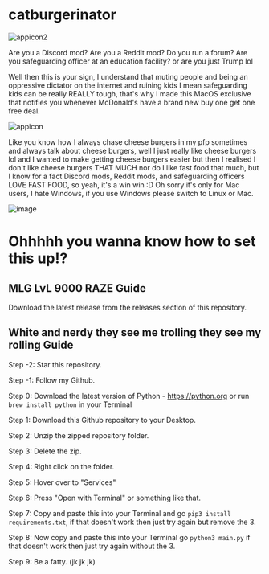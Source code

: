 # catburgerinator

![appicon2](https://github.com/user-attachments/assets/0bfce6bf-89b6-49bf-8767-391ddf64aadb)

Are you a Discord mod? Are you a Reddit mod? Do you run a forum? Are you safeguarding officer at an education facility? 
or are you just Trump lol

Well then this is your sign,
I understand that muting people and being an oppressive dictator on the internet and ruining kids I mean safeguarding kids can be really REALLY tough, that's why I made this MacOS exclusive that notifies you whenever McDonald's have a brand new buy one get one free deal.

![appicon](https://github.com/user-attachments/assets/1877d967-10ed-4d76-91d4-5ca64085fd07)

Like you know how I always chase cheese burgers in my pfp sometimes and always talk about cheese burgers, well I just really like cheese burgers lol and I wanted to make getting cheese burgers easier but then I realised I don't like cheese burgers THAT MUCH nor do I like fast food that much, but I know for a fact Discord mods, Reddit mods, and safeguarding officers LOVE FAST FOOD, so yeah, it's a win win :D
Oh sorry it's only for Mac users, I hate Windows, if you use Windows please switch to Linux or Mac.

![image](https://github.com/user-attachments/assets/f16ae778-7348-4a12-89cf-fffc24572942)

# Ohhhhh you wanna know how to set this up!?

## MLG LvL 9000 RAZE Guide
Download the latest release from the releases section of this repository.

## White and nerdy they see me trolling they see my rolling Guide

Step -2: Star this repository.

Step -1: Follow my Github.

Step 0: Download the latest version of Python - https://python.org
or run ```brew install python``` in your Terminal

Step 1: Download this Github repository to your Desktop.

Step 2: Unzip the zipped repository folder.

Step 3: Delete the zip.

Step 4: Right click on the folder.

Step 5: Hover over to "Services"

Step 6: Press "Open with Terminal" or something like that.

Step 7: Copy and paste this into your Terminal and go ```pip3 install requirements.txt```, if that doesn't work then just try again but remove the 3.

Step 8: Now copy and paste this into your Terminal go ```python3 main.py``` if that doesn't work then just try again without the 3.

Step 9: Be a fatty. (jk jk jk)
